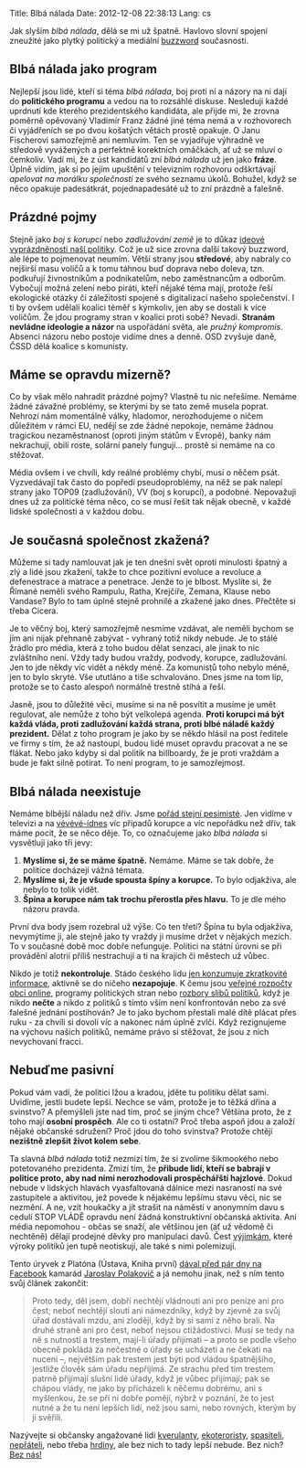Title: Blbá nálada
Date: 2012-12-08 22:38:13
Lang: cs

Jak slyším *blbá nálada*, dělá se mi už špatně. Havlovo slovní spojení zneužité jako plytký politický a mediální [buzzword](https://en.wikipedia.org/wiki/Buzzword) současnosti.

## Blbá nálada jako program

Nejlepší jsou lidé, kteří si téma *blbá nálada*, boj proti ní a názory na ni dají do **politického programu** a vedou na to rozsáhlé diskuse. Nesleduji každé uprdnutí kde kterého prezidentského kandidáta, ale přijde mi, že zrovna poměrně opěvovaný Vladimír Franz žádné jiné téma nemá a v rozhovorech či vyjádřeních se po dvou košatých větách prostě opakuje. O Janu Fischerovi samozřejmě ani nemluvím. Ten se vyjadřuje výhradně ve středově vyvážených a perfektně korektních omáčkách, ať už se mluví o čemkoliv. Vadí mi, že z úst kandidátů zní *blbá nálada* už jen jako **fráze**. Úplně vidím, jak si po jejím upuštění v televizním rozhovoru odškrtávají *apelovat na morálku společnosti* ze svého seznamu úkolů. Bohužel, když se něco opakuje padesátkrát, pojednapadesáté už to zní prázdně a falešně.

## Prázdné pojmy

Stejně jako *boj s korupcí* nebo *zadlužování země* je to důkaz [ideové vyprázdněnosti naší politiky](http://pavelpatek.blog.idnes.cz/c/145102/Ideova-vyprazdnenost-politiky.html). Což je už sice zrovna další takový buzzword, ale lépe to pojmenovat neumím. Větší strany jsou **středové**, aby nabraly co nejširší masu voličů a k tomu táhnou buď doprava nebo doleva, tzn. podkuřují živnostníkům a podnikatelům, nebo zaměstnancům a odborům. Vybočují možná zelení nebo piráti, kteří nějaké téma mají, protože řeší ekologické otázky či záležitosti spojené s digitalizací našeho společenství. I ti by ovšem udělali koalici téměř s kýmkoliv, jen aby se dostali k více voličům. Že jdou programy stran v koalici proti sobě? Nevadí. **Stranám nevládne ideologie a názor** na uspořádání světa, ale *pružný kompromis*. Absenci názoru nebo postoje vidíme dnes a denně. OSD zvyšuje daně, ČSSD dělá koalice s komunisty.

## Máme se opravdu mizerně?

Co by však mělo nahradit prázdné pojmy? Vlastně tu nic neřešíme. Nemáme žádné závažné problémy, se kterými by se tato země musela poprat. Nehrozí nám momentálně války, hladomor, nerozhodujeme o ničem důležitém v rámci EU, nedějí se zde žádné nepokoje, nemáme žádnou tragickou nezaměstnanost (oproti jiným státům v Evropě), banky nám nekrachují, obilí roste, solární panely fungují... prostě si nemáme na co stěžovat.

Média ovšem i ve chvíli, kdy reálné problémy chybí, musí o něčem psát. Vyzvedávají tak často do popředí pseudoproblémy, na něž se pak nalepí strany jako TOP09 (zadlužování), VV (boj s korupcí), a podobné. Nepovažuji dnes už za politické téma něco, co se musí řešit tak nějak obecně, v každé lidské společnosti a v každou dobu.

## Je současná společnost zkažená?

Můžeme si tady namlouvat jak je ten dnešní svět oproti minulosti špatný a zlý a lidé jsou zkažení, takže to chce pozitivní evoluce a revoluce a defenestrace a matrace a penetrace. Jenže to je blbost. Myslíte si, že Římané neměli svého Rampulu, Ratha, Krejčíře, Zemana, Klause nebo Vandase? Bylo to tam úplně stejně prohnilé a zkažené jako dnes. Přečtěte si třeba Cicera.

Je to věčný boj, který samozřejmě nesmíme vzdávat, ale neměli bychom se jím ani nijak přehnaně zabývat - vyhraný totiž nikdy nebude. Je to stálé žrádlo pro média, která z toho budou dělat senzaci, ale jinak to nic zvláštního není. Vždy tady budou vraždy, podvody, korupce, zadlužování. Jen to jde někdy víc vidět a někdy méně. Za komunistů toho nebylo méně, jen to bylo skryté. Vše ututláno a tiše schvalováno. Dnes jsme na tom líp, protože se to často alespoň normálně trestně stíhá a řeší.

Jasně, jsou to důležité věci, musíme si na ně posvítit a musíme je umět regulovat, ale nemůže z toho být velkolepá agenda. **Proti korupci má být každá vláda, proti zadlužování každá strana, proti blbé náladě každý prezident.** Dělat z toho program je jako by se někdo hlásil na post ředitele ve firmy s tím, že až nastoupí, budou lidé muset opravdu pracovat a ne se flákat. Nebo jako kdyby si dal politik na billboardy, že je proti vraždám a bude je fakt silně potírat. To není program, to je samozřejmost.

## Blbá nálada neexistuje

Nemáme blbější náladu než dřív. Jsme [pořád stejní pesimisté](http://jakubptacin.blog.sme.sk/c/315495/Slovensky-negativizmus-a-americky-bullshit.html). Jen vidíme v televizi a na [vévévé-ídnes](https://www.youtube.com/watch?v=zugEdmb1O3g) víc případů korupce a víc nepořádku než dřív, tak máme pocit, že se něco děje. To, co označujeme jako *blbá nálada* si vysvětluji jako tři jevy:

1. **Myslíme si, že se máme špatně.** Nemáme. Máme se tak dobře, že politice docházejí vážná témata.
2. **Myslíme si, že je všude spousta špíny a korupce.** To bylo odjakživa, ale nebylo to tolik vidět.
3. **Špína a korupce nám tak trochu přerostla přes hlavu.** To je dle mého názoru pravda.

První dva body jsem rozebral už výše. Co ten třetí? Špína tu byla odjakživa, nevymýtíme ji, ale stejně jako ty vraždy ji musíme držet v nějakých mezích. To v současné době moc dobře nefunguje. Politici na státní úrovni se při provádění alotrií příliš nestrachují a ti na krajích či městech už vůbec.

Nikdo je totiž **nekontroluje**. Stádo českého lidu [jen konzumuje zkratkovité informace](http://hrosizivot.blogspot.cz/2012/11/prazdne-bedny.html), aktivně se do ničeho **nezapojuje**. K čemu jsou [veřejné rozpočty obcí online](http://rozpocetobce.cz/), programy politických stran nebo [rozbory slibů politiků](http://www.slibujeme.cz/), když je nikdo **nečte** a nikdo z politiků s tímto vším není konfrontován nebo za své falešné jednání postihován? Je to jako bychom přestali malé dítě plácat přes ruku - za chvíli si dovolí víc a nakonec nám úplně zvlčí. Když rezignujeme na výchovu našich politiků, nemáme právo si stěžovat, že jsou z nich nevychovaní fracci.

## Nebuďme pasivní

Pokud vám vadí, že politici lžou a kradou, jděte tu politiku dělat sami. Uvidíme, jestli budete lepší. Nechce se vám, protože je to těžká dřina a svinstvo? A přemýšleli jste nad tím, proč se jiným chce? Většina proto, že z toho mají **osobní prospěch**. Ale co ti ostatní? Proč třeba aspoň jdou a založí nějaké občanské sdružení? Proč jdou do toho svinstva? Protože chtějí **nezištně zlepšit život kolem sebe**.

Ta slavná *blbá nálada* totiž nezmizí tím, že si zvolíme šikmookého nebo potetovaného prezidenta. Zmizí tím, že **přibude lidí, kteří se babrají v politice proto, aby nad nimi nerozhodovali prospěchářští hajzlové**. Dokud nebude v lidských hlavách vyasfaltovaná dálnice mezi nasraností na své zastupitele a aktivitou, jež povede k nějakému lepšímu stavu věci, nic se nezmění. A ne, vzít houkačky a jít strašit na náměstí v anonymním davu s cedulí STOP VLÁDĚ opravdu není žádná konstruktivní občanská aktivita. Ani média nepomohou - občas se snaží, ale většinou jen (ať už vědomě či nechtěně) dělají prodejné děvky pro manipulaci davů. Čest [výjimkám](http://www.ceskapozice.cz/), které výroky politiků jen tupě neotiskují, ale také s nimi polemizují.

Tento úryvek z Platóna (Ústava, Kniha první) [dával před pár dny na Facebook](https://www.facebook.com/dero.name/posts/4930941627124) kamarád [Jaroslav Polakovič](http://dero.name/) a já nemohu jinak, než s ním tento svůj článek zakončit:

> Proto tedy, děl jsem, dobří nechtějí vládnouti ani pro peníze ani pro čest; neboť nechtějí slouti ani námezdníky, když by zjevně za svůj úřad dostávali mzdu, ani zloději, když by si sami z něho brali. Na druhé straně ani pro čest, neboť nejsou ctižádostivci. Musí se tedy na ně s nutností a trestem, mají-li úřady přijímati – a proto se podle všeho obecně pokládá za nečestné o úřady se ucházeti a ne čekati na nuceni –, největším pak trestem jest býti pod vládou špatnějšího, jestliže člověk sám úřadu nepřijímá. Ze strachu před tím trestem patrně přijímají slušní lidé úřady, když je vůbec přijímají; pak se chápou vlády, ne jako by přicházeli k něčemu dobrému, ani s myšlenkou, že se při ní dobře pomějí, nýbrž v poznání, že to jest nutné a že tu není lepších lidí, než jsou sami, nebo rovných, kterým by ji svěřili.

Nazývejte si občansky angažované lidi [kverulanty](https://www.facebook.com/dero.name/posts/4930941627124?comment_id=5253517&offset=0&total_comments=18), [ekoteroristy](http://opavsky.denik.cz/zpravy_region/ekoterorista-aneb-jak-clen-os-za-opavu-chranil-sum.html), [spasiteli](http://www.bloc.cz/bloccz/art_354/obcanska-spolecnost-je-spasitelka-demokracie.aspx), [nepřáteli](http://www.nemluvizame.cz/), nebo třeba [hrdiny](http://www.hrdinou.cz/), ale bez nich to tady lepší nebude. Bez nich? [Bez nás!](http://sladek.blog.respekt.ihned.cz/c1-57493970-cheme-primou-demokracii-o-kterou-jsme-se-nikdy-nepokusili)
